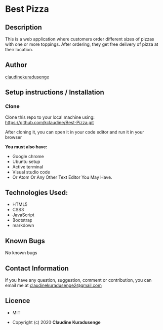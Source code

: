 # Best Pizza

## Description

This is a web application where customers order different sizes of pizzas with one or more toppings. After ordering, they get free delivery of pizza at their location.

## Author

[claudinekuradusenge](https://github.com/kclaudine/Best-Pizza.git)

## Setup instructions / Installation
### Clone
 Clone this repo to your local machine using:
 https://github.com/kclaudine/Best-Pizza.git

 After cloning it, you can open it in your code editor and run it in your browser

 **You must also have:**

 * Google chrome
 * Ubuntu setup
 * Active terminal
 * Visual studio code
 * Or Atom Or Any Other Text Editor You May Have.

 ## Technologies Used:

 * HTML5
 * CSS3
 * JavaScript
 * Bootstrap
 * markdown

## Known Bugs

No known bugs

## Contact Information

 If you have any question, suggestion, comment or contribution, you can email me at claudinekuradusenge2@gmail.com

## Licence 

 * MIT 

 * Copyright (c) 2020 **Claudine Kuradusenge**